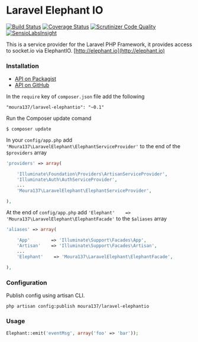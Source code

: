 Laravel Elephant IO
===================

[![Build Status](https://travis-ci.org/moura137/LaravelElephantIO.svg?branch=master)](https://travis-ci.org/moura137/LaravelElephantIO)
[![Coverage Status](https://coveralls.io/repos/moura137/LaravelElephantIO/badge.png?branch=master)](https://coveralls.io/r/moura137/LaravelElephantIO?branch=master)
[![Scrutinizer Code Quality](https://scrutinizer-ci.com/g/moura137/LaravelElephantIO/badges/quality-score.png?b=master)](https://scrutinizer-ci.com/g/moura137/LaravelElephantIO/?branch=master)
[![SensioLabsInsight](https://insight.sensiolabs.com/projects/2eeba11e-5120-4f35-b80e-970798ed3a43/mini.png)](https://insight.sensiolabs.com/projects/2eeba11e-5120-4f35-b80e-970798ed3a43)

This is a service provider for the Laravel PHP Framework, it provides access to socket.io via ElephantIO. [http://elephant.io](http://elephant.io)

### Installation

- [API on Packagist](https://packagist.org/packages/moura137/laravel-elephantio)
- [API on GitHub](https://github.com/moura137/LaravelElephantIO)

In the `require` key of `composer.json` file add the following

    "moura137/laravel-elephantio": "~0.1"

Run the Composer update comand

    $ composer update

In your `config/app.php` add `'Moura137\LaravelElephant\ElephantServiceProvider'` to the end of the `$providers` array

```php
'providers' => array(

    'Illuminate\Foundation\Providers\ArtisanServiceProvider',
    'Illuminate\Auth\AuthServiceProvider',
    ...
    'Moura137\LaravelElephant\ElephantServiceProvider',

),
```

At the end of `config/app.php` add `'Elephant'    => 'Moura137\LaravelElephant\ElephantFacade'` to the `$aliases` array

```php
'aliases' => array(

    'App'        => 'Illuminate\Support\Facades\App',
    'Artisan'    => 'Illuminate\Support\Facades\Artisan',
    ...
    'Elephant'    => 'Moura137\LaravelElephant\ElephantFacade',

),
```

### Configuration

Publish config using artisan CLI.

~~~
php artisan config:publish moura137/laravel-elephantio
~~~

### Usage
```php
Elephant::emit('eventMsg', array('foo' => 'bar'));
```
